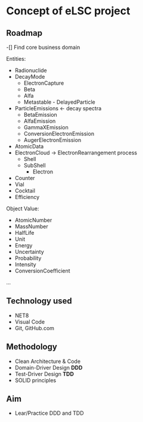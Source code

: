 # Concept of eLSC project

## Roadmap

-[] Find core business domain

Entities:
- Radionuclide
- DecayMode
  - ElectronCapture
  - Beta
  - Alfa
  - Metastable - DelayedParticle
- ParticleEmissions <- decay spectra
  - BetaEmission
  - AlfaEmission
  - GammaXEmission
  - ConversionElectronEmission
  - AugerElectronEmission
- AtomicData
- ElectronCloud -> ElectronRearrangement process
  - Shell
  - SubShell
    - Electron
- Counter
- Vial
- Cocktail
- Efficiency

Object Value:
- AtomicNumber
- MassNumber
- HalfLife
- Unit
- Energy
- Uncertainty
- Probability
- Intensity
- ConversionCoefficient

...

## Technology used

- NET8
- Visual Code
- Git, GitHub.com

## Methodology

- Clean Architecture & Code
- Domain-Driver Design **DDD**
- Test-Driver Design **TDD**
- SOLID principles

## Aim

- Lear/Practice DDD and TDD